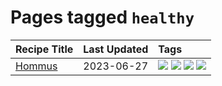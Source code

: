 # Pages tagged `healthy`

|Recipe Title|Last Updated|Tags
|:---|:---|:---|
|[Hommus](../recipes/hommus.md)|2023-06-27|[![](https://img.shields.io/badge/tag-healthy-5b6ac0)](../tags/healthy.md) [![](https://img.shields.io/badge/tag-messy-9fef19)](../tags/messy.md) [![](https://img.shields.io/badge/tag-protein-95446)](../tags/protein.md) [![](https://img.shields.io/badge/tag-tricky-cb29b)](../tags/tricky.md)|